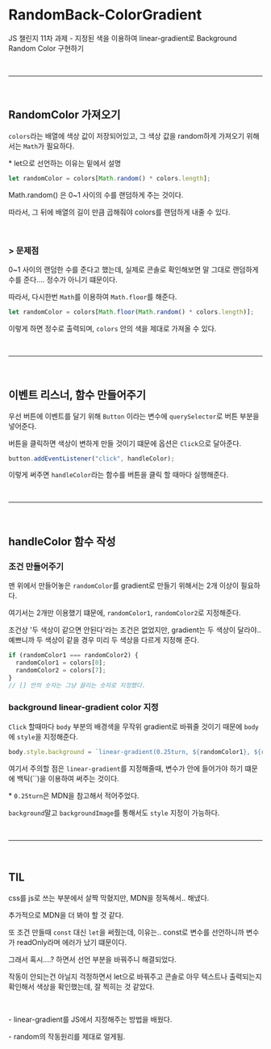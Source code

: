 # RandomBack-ColorGradient

JS 챌린지 11차 과제 - 지정된 색을 이용하여 linear-gradient로 Background Random Color 구현하기

<br>

---

<br>

## RandomColor 가져오기

`colors`라는 배열에 색상 값이 저장되어있고, 그 색상 값을 random하게 가져오기 위해서는 `Math`가 필요하다.

\* let으로 선언하는 이유는 밑에서 설명

```js
let randomColor = colors[Math.random() * colors.length];
```

Math.random() 은 0~1 사이의 수를 랜덤하게 주는 것이다.

따라서, 그 뒤에 배열의 길이 만큼 곱해줘야 colors를 랜덤하게 내줄 수 있다.

<br>

### \> 문제점

0~1 사이의 랜덤한 수를 준다고 했는데, 실제로 콘솔로 확인해보면 말 그대로 랜덤하게 수를 준다.... 정수가 아니기 떄문이다.

따라서, 다시한번 `Math`를 이용하여 `Math.floor`를 해준다.

```js
let randomColor = colors[Math.floor(Math.random() * colors.length)];
```

이렇게 하면 정수로 출력되며, `colors` 안의 색을 제대로 가져올 수 있다.

<br>

---

<br>

## 이벤트 리스너, 함수 만들어주기

우선 버튼에 이벤트를 달기 위해 `Button` 이라는 변수에 `querySelector`로 버튼 부분을 넣어준다.

버튼을 클릭하면 색상이 변하게 만들 것이기 떄문에 옵션은 `Click`으로 달아준다.

```js
button.addEventListener("click", handleColor);
```

이렇게 써주면 `handleColor`라는 함수를 버튼을 클릭 할 때마다 실행해준다.

<br>

---

<br>

## handleColor 함수 작성

### 조건 만들어주기

맨 위에서 만들어놓은 `randomColor`를 gradient로 만들기 위해서는 2개 이상이 필요하다.

여기서는 2개만 이용했기 떄문에, `randomColor1`, `randomColor2`로 지정해준다.

조건상 '두 색상이 같으면 안된다'라는 조건은 없었지만, gradient는 두 색상이 달라야.. 예쁘니까 두 색상이 같을 경우 미리 두 색상을 다르게 지정해 준다.

```js
if (randomColor1 === randomColor2) {
  randomColor1 = colors[0];
  randomColor2 = colors[7];
}
// [] 안의 숫자는 그냥 끌리는 숫자로 지정했다.
```

### background linear-gradient color 지정

`Click` 할때마다 `body` 부분의 배경색을 무작위 gradient로 바꿔줄 것이기 때문에 `body`에 `style`을 지정해준다.

```js
body.style.background = `linear-gradient(0.25turn, ${randomColor1}, ${randomColor2}})`;
```

여기서 주의할 점은 `linear-gradient`를 지정해줄때, 변수가 안에 들어가야 하기 떄문에 백틱(``)을 이용하여 써주는 것이다.

\* `0.25turn`은 MDN을 참고해서 적어주었다.

`background`말고 `backgroundImage`를 통해서도 `style` 지정이 가능하다.

<br>

---

<br>

## TIL

css를 js로 쓰는 부분에서 살짝 막혔지만, MDN을 정독해서.. 해냈다.

추가적으로 MDN을 더 봐야 할 것 같다.

또 조건 만들때 `const` 대신 `let`을 써줬는데, 이유는.. const로 변수를 선언하니까 변수가 readOnly라며 에러가 났기 떄문이다.

그래서 혹시....? 하면서 선언 부분을 바꿔주니 해결되었다.

작동이 안되는건 아닐지 걱정하면서 let으로 바꿔주고 콘솔로 아무 텍스트나 출력되는지 확인해서 색상을 확인했는데, 잘 찍히는 것 같았다.

<br>

\- linear-gradient를 JS에서 지정해주는 방법을 배웠다.

\- random의 작동원리를 제대로 얼게됨.
